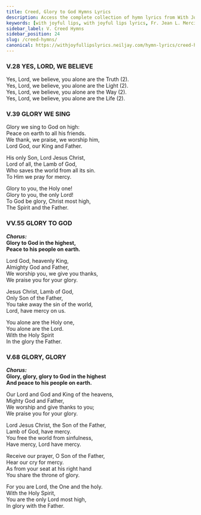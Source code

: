 ```yaml
---
title: Creed, Glory to God Hymns Lyrics
description: Access the complete collection of hymn lyrics from With Joyful Lips by Fr. Jean L. Mercier. Twelfth Revised Edition.
keywords: [with joyful lips, with joyful lips lyrics, Fr. Jean L. Mercier, hymn lyrics, twelfth revised edition]
sidebar_label: V. Creed Hymns
sidebar_position: 24
slug: /creed-hymns/
canonical: https://withjoyfullipslyrics.neiljay.com/hymn-lyrics/creed-hymns/
---
```


### V.28 YES, LORD, WE BELIEVE
Yes, Lord, we believe, you alone are the Truth (2).<br />
Yes, Lord, we believe, you alone are the Light (2).<br />
Yes, Lord, we believe, you alone are the Way (2).<br />
Yes, Lord, we believe, you alone are the Life (2).<br />

### V.39 GLORY WE SING
Glory we sing to God on high:<br />
Peace on earth to all his friends.<br />
We thank, we praise, we worship him,<br />
Lord God, our King and Father.<br />

His only Son, Lord Jesus Christ,<br />
Lord of all, the Lamb of God,<br />
Who saves the world from all its sin.<br />
To Him we  pray for mercy.<br />

Glory to you, the Holy one!<br />
Glory to you, the only Lord!<br />
To God be glory, Christ most high,<br />
The Spirit and the Father.<br />

### VV.55 GLORY TO GOD
***Chorus:*** <br />
**Glory to God in the highest,**<br />
**Peace to his people on earth.**<br />

Lord God, heavenly King,<br />
Almighty God and Father,<br />
We worship you, we give you thanks,<br />
We praise you for your glory.<br />

Jesus Christ, Lamb of God,<br />
Only Son of the Father,<br />
You take away the sin of the world,<br />
Lord, have mercy on us.<br />

You alone are the Holy one,<br />
You alone are the Lord.<br />
With the Holy Spirit<br />
In the glory the Father.<br />

### V.68 GLORY, GLORY
***Chorus:*** <br />
**Glory, glory, glory to God in the highest**<br />
**And peace to his people on earth.**<br />

Our Lord and God and King of the heavens,<br />
Mighty God and Father,<br />
We worship and give thanks to you;<br />
We praise you for your glory.<br />

Lord Jesus Christ, the Son of the Father,<br />
Lamb of God, have mercy.<br />
You free the world from sinfulness,<br />
Have mercy, Lord have mercy.<br />

Receive our prayer, O Son of the Father,<br />
Hear our cry for mercy.<br />
As from your seat at his right hand<br />
You share the throne of glory.<br />

For you are Lord, the One and the holy.<br />
With the Holy Spirit,<br />
You are the only Lord most high,<br />
In glory with the Father.